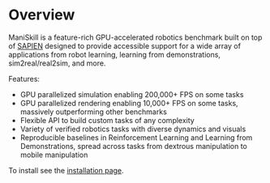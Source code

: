 # Overview

ManiSkill is a feature-rich GPU-accelerated robotics benchmark built on top of [SAPIEN](https://github.com/haosulab/sapien) designed to provide accessible support for a wide array of applications from robot learning, learning from demonstrations, sim2real/real2sim, and more. 

Features:
- GPU parallelized simulation enabling 200,000+ FPS on some tasks
- GPU parallelized rendering enabling 10,000+ FPS on some tasks, massively outperforming other benchmarks
- Flexible API to build custom tasks of any complexity
- Variety of verified robotics tasks with diverse dynamics and visuals
- Reproducible baselines in Reinforcement Learning and Learning from Demonstrations, spread across tasks from dextrous manipulation to mobile manipulation 


To install see the [installation page](installation).